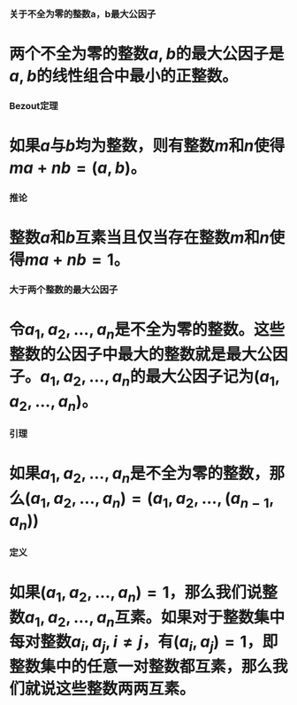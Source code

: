 ### 关于不全为零的整数a，b最大公因子

# 两个不全为零的整数$a, b$的最大公因子是$a, b$的线性组合中最小的正整数。



### Bezout定理

# 如果$a$与$b$均为整数，则有整数$m$和$n$使得$ma + nb = (a, b)$。



### 推论

# 整数$a$和$b$互素当且仅当存在整数$m$和$n$使得$ma + nb = 1$。





### 大于两个整数的最大公因子

# 令$a_1, a_2, ..., a_n$是不全为零的整数。这些整数的公因子中最大的整数就是最大公因子。$a_1, a_2, ..., a_n$的最大公因子记为$(a_1, a_2, ..., a_n)$。



### 引理

# 如果$a_1, a_2, ..., a_n$是不全为零的整数，那么$(a_1, a_2, ..., a_n) = (a_1, a_2, ..., (a_{n-1}, a_n))$



### 定义

# 如果$(a_1, a_2, ..., a_n) = 1$，那么我们说整数$a_1, a_2, ..., a_n$互素。如果对于整数集中每对整数$a_i, a_j, i\not=j$，有$(a_i, a_j) = 1$，即整数集中的任意一对整数都互素，那么我们就说这些整数两两互素。

